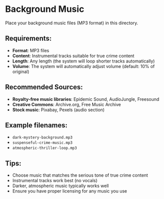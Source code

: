 # Background Music

Place your background music files (MP3 format) in this directory.

## Requirements:
- **Format**: MP3 files
- **Content**: Instrumental tracks suitable for true crime content
- **Length**: Any length (the system will loop shorter tracks automatically)
- **Volume**: The system will automatically adjust volume (default: 10% of original)

## Recommended Sources:
- **Royalty-free music libraries**: Epidemic Sound, AudioJungle, Freesound
- **Creative Commons**: Archive.org, Free Music Archive
- **Stock music**: Pixabay, Pexels (audio section)

## Example filenames:
- `dark-mystery-background.mp3`
- `suspenseful-crime-music.mp3`
- `atmospheric-thriller-loop.mp3`

## Tips:
- Choose music that matches the serious tone of true crime content
- Instrumental tracks work best (no vocals)
- Darker, atmospheric music typically works well
- Ensure you have proper licensing for any music you use